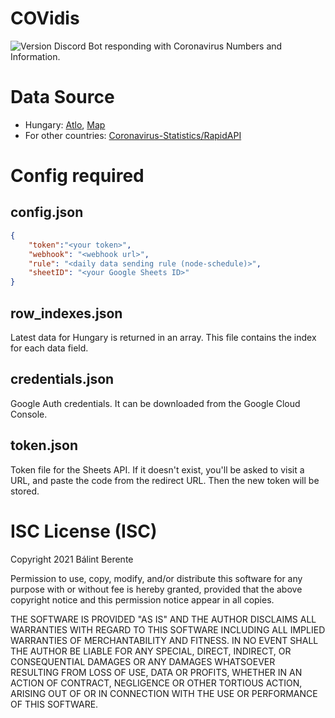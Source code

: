 # COVidis
![Version](https://img.shields.io/github/package-json/v/berenteb/covidis)
Discord Bot responding with Coronavirus Numbers and Information.
# Data Source
* Hungary: [Atlo](http://atlo.team), [Map](http://koronavirus.gov.hu)
* For other countries: [Coronavirus-Statistics/RapidAPI](https://rapidapi.com/KishCom/api/covid-19-coronavirus-statistics)
# Config required
## config.json
```json
{
    "token":"<your token>",
    "webhook": "<webhook url>",
    "rule": "<daily data sending rule (node-schedule)>",
    "sheetID": "<your Google Sheets ID>"
}
```
## row_indexes.json
Latest data for Hungary is returned in an array. This file contains the index for each data field.
## credentials.json
Google Auth credentials. It can be downloaded from the Google Cloud Console.
## token.json
Token file for the Sheets API. If it doesn't exist, you'll be asked to visit a URL, and paste the code from the redirect URL. Then the new token will be stored.
# ISC License (ISC)
Copyright 2021 Bálint Berente

Permission to use, copy, modify, and/or distribute this software for any purpose with or without fee is hereby granted, provided that the above copyright notice and this permission notice appear in all copies.

THE SOFTWARE IS PROVIDED "AS IS" AND THE AUTHOR DISCLAIMS ALL WARRANTIES WITH REGARD TO THIS SOFTWARE INCLUDING ALL IMPLIED WARRANTIES OF MERCHANTABILITY AND FITNESS. IN NO EVENT SHALL THE AUTHOR BE LIABLE FOR ANY SPECIAL, DIRECT, INDIRECT, OR CONSEQUENTIAL DAMAGES OR ANY DAMAGES WHATSOEVER RESULTING FROM LOSS OF USE, DATA OR PROFITS, WHETHER IN AN ACTION OF CONTRACT, NEGLIGENCE OR OTHER TORTIOUS ACTION, ARISING OUT OF OR IN CONNECTION WITH THE USE OR PERFORMANCE OF THIS SOFTWARE.
